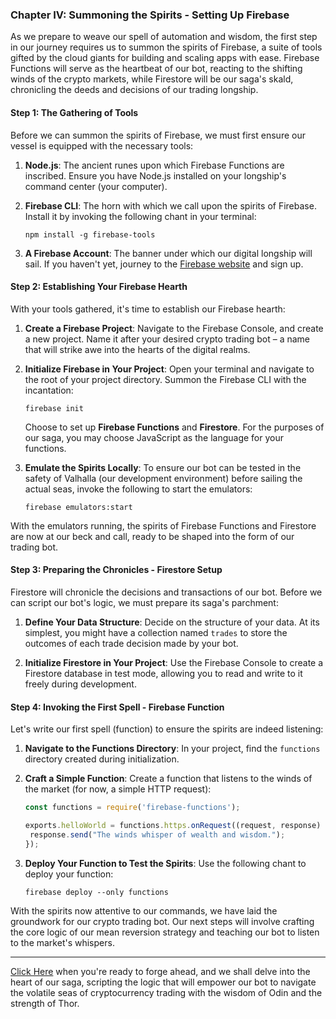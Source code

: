 ### Chapter IV: Summoning the Spirits - Setting Up Firebase

As we prepare to weave our spell of automation and wisdom, the first step in our journey requires us to summon the spirits of Firebase, a suite of tools gifted by the cloud giants for building and scaling apps with ease. Firebase Functions will serve as the heartbeat of our bot, reacting to the shifting winds of the crypto markets, while Firestore will be our saga's skald, chronicling the deeds and decisions of our trading longship.

#### Step 1: The Gathering of Tools

Before we can summon the spirits of Firebase, we must first ensure our vessel is equipped with the necessary tools:

1. **Node.js**: The ancient runes upon which Firebase Functions are inscribed. Ensure you have Node.js installed on your longship's command center (your computer).
2. **Firebase CLI**: The horn with which we call upon the spirits of Firebase. Install it by invoking the following chant in your terminal:

   ```shell
   npm install -g firebase-tools
   ```

3. **A Firebase Account**: The banner under which our digital longship will sail. If you haven't yet, journey to the [Firebase website](https://firebase.google.com/) and sign up.

#### Step 2: Establishing Your Firebase Hearth

With your tools gathered, it's time to establish our Firebase hearth:

1. **Create a Firebase Project**: Navigate to the Firebase Console, and create a new project. Name it after your desired crypto trading bot – a name that will strike awe into the hearts of the digital realms.

2. **Initialize Firebase in Your Project**: Open your terminal and navigate to the root of your project directory. Summon the Firebase CLI with the incantation:

   ```shell
   firebase init
   ```

   Choose to set up **Firebase Functions** and **Firestore**. For the purposes of our saga, you may choose JavaScript as the language for your functions.

3. **Emulate the Spirits Locally**: To ensure our bot can be tested in the safety of Valhalla (our development environment) before sailing the actual seas, invoke the following to start the emulators:

   ```shell
   firebase emulators:start
   ```

With the emulators running, the spirits of Firebase Functions and Firestore are now at our beck and call, ready to be shaped into the form of our trading bot.

#### Step 3: Preparing the Chronicles - Firestore Setup

Firestore will chronicle the decisions and transactions of our bot. Before we can script our bot's logic, we must prepare its saga's parchment:

1. **Define Your Data Structure**: Decide on the structure of your data. At its simplest, you might have a collection named `trades` to store the outcomes of each trade decision made by your bot.

2. **Initialize Firestore in Your Project**: Use the Firebase Console to create a Firestore database in test mode, allowing you to read and write to it freely during development.

#### Step 4: Invoking the First Spell - Firebase Function

Let's write our first spell (function) to ensure the spirits are indeed listening:

1. **Navigate to the Functions Directory**: In your project, find the `functions` directory created during initialization.

2. **Craft a Simple Function**: Create a function that listens to the winds of the market (for now, a simple HTTP request):

   ```javascript
   const functions = require('firebase-functions');

   exports.helloWorld = functions.https.onRequest((request, response) => {
    response.send("The winds whisper of wealth and wisdom.");
   });
   ```

3. **Deploy Your Function to Test the Spirits**: Use the following chant to deploy your function:

   ```shell
   firebase deploy --only functions
   ```

With the spirits now attentive to our commands, we have laid the groundwork for our crypto trading bot. Our next steps will involve crafting the core logic of our mean reversion strategy and teaching our bot to listen to the market's whispers.

---

[Click Here](#) when you're ready to forge ahead, and we shall delve into the heart of our saga, scripting the logic that will empower our bot to navigate the volatile seas of cryptocurrency trading with the wisdom of Odin and the strength of Thor.
